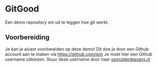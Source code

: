 # GitGood
Een demo repository om uit te leggen hoe git werkt. 

## Voorbereiding
Je kan je alvast voorbereiden op deze demo! 
Dit doe je door een Github account aan te maken via https://github.com/join
Je moet hier een Github username uitkiezen. Stuur deze username door naar ssmulder@avans.nl 

